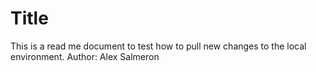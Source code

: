 # Title

This is a read me document to test how to pull new changes to the local environment.
Author: Alex Salmeron
